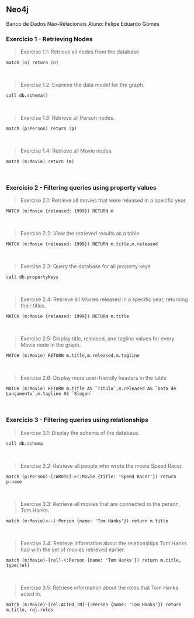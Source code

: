 ## Neo4j

Banco de Dados Não-Relacionais
Aluno: Felipe Eduardo Gomes

### Exercício 1 - Retrieving Nodes

> Exercise 1.1: Retrieve all nodes from the database

```
match (n) return (n)
```
<br/>

> Exercise 1.2: Examine the data model for the graph.

```
call db.schema()
```
<br/>

> Exercise 1.3: Retrieve all Person nodes.

```
match (p:Person) return (p)
```
<br/>

> Exercise 1.4: Retrieve all Movie nodes.

```
match (m:Movie) return (m)
```
<br/>

### Exercício 2 - Filtering queries using property values

> Exercise 2.1: Retrieve all movies that were released in a specific year.

```
MATCH (m:Movie {released: 1999}) RETURN m
```
<br/>

> Exercise 2.2: View the retrieved results as a table.

```
MATCH (m:Movie {released: 1999}) RETURN m.title,m.released
```
<br/>

> Exercise 2.3: Query the database for all property keys

```
call db.propertyKeys
```
<br/>

> Exercise 2.4: Retrieve all Movies released in a specific year, returning their titles.

```
MATCH (m:Movie {released: 1999}) RETURN m.title
```
<br/>

> Exercise 2.5: Display title, released, and tagline values for every Movie node in the graph.

```
MATCH (m:Movie) RETURN m.title,m.released,m.tagline
```
<br/>

> Exercise 2.6: Display more user-friendly headers in the table

```
MATCH (m:Movie) RETURN m.title AS `Título`,m.released AS `Data de Lançamento`,m.tagline AS `Slogan`
```
<br/>

### Exercício 3 - Filtering queries using relationships

> Exercise 3.1: Display the schema of the database.

```
call db.schema
```
<br/>

> Exercise 3.2: Retrieve all people who wrote the movie Speed Racer.

```
match (p:Person)-[:WROTE]->(:Movie {title: 'Speed Racer'}) return p.name
```
<br/>

> Exercise 3.3: Retrieve all movies that are connected to the person, Tom Hanks.

```
match (m:Movie)<--(:Person {name: 'Tom Hanks'}) return m.title
```
<br/>

> Exercise 3.4: Retrieve information about the relationships Tom Hanks had with the set of movies retrieved earlier.

```
match (m:Movie)-[rel]-(:Person {name: 'Tom Hanks'}) return m.title, type(rel)
```
<br/>

> Exercise 3.5: Retrieve information about the roles that Tom Hanks acted in.

```
match (m:Movie)-[rel:ACTED_IN]-(:Person {name: 'Tom Hanks'}) return m.title, rel.roles
```
<br/>